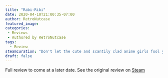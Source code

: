 ```yaml
---
title: "Rabi-Ribi"
date: 2020-04-10T21:00:35-07:00
author: RetroNutcase
featured_image: 
categories:
 - Reviews
 - Authored by RetroNutcase
tags:
  - Review
steamcuration: "Don't let the cute and scantily clad anime girls fool you. This is easily one of the best Metroidvanias ever made and 200 characters can't truly say why. See my review on this one!"
draft: false
---
```


Full review to come at a later date. See the original review on [Steam](https://steamcommunity.com/id/RetroNutcase/recommended/400910?snr=1_5_9__402)